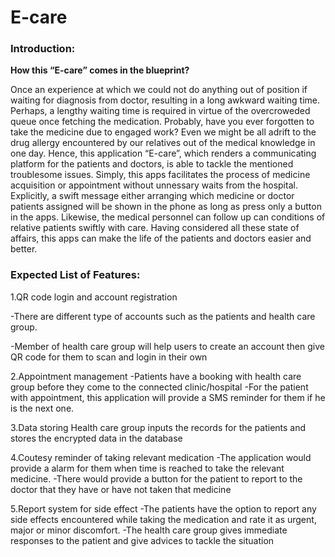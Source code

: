 <h1>E-care</h1>
<h3>Introduction:</h3>

<b>How this “E-care” comes in the blueprint?</b>

Once an experience at which we could not do anything out of position if waiting for diagnosis from doctor, resulting in a long awkward waiting time. Perhaps, a lengthy waiting time is required in virtue of the overcroweded queue once fetching the medication. Probably, have you ever forgotten to take the medicine due to engaged work? Even we might be all adrift to the drug allergy encountered by our relatives out of the medical knowledge in one day.
Hence, this application “E-care”, which renders a communicating platform for the patients and doctors, is able to tackle the mentioned troublesome issues. Simply, this apps facilitates the process of medicine acquisition or appointment without unnessary waits from the hospital. Explicitly, a swift message either arranging which medicine or doctor patients assigned will be shown in the phone as long as press only a button in the apps. Likewise, the medical personnel can follow up can conditions of relative patients swiftly with care. 
Having considered all these state of affairs, this apps can make the life of the patients and doctors easier and better.

<h3>Expected List of Features:</h3>

<p>1.QR code login and  account registration</p>
	<p>-There are different type of accounts such as the patients and health care group.</p>
	-Member of health care group will help users to create an account then give QR code for them to scan and login in their own 

2.Appointment management 
	-Patients have a booking with health care group before they come to the connected clinic/hospital
	-For the patient with appointment, this application will provide a SMS reminder for them if he is the next one.

3.Data storing
	Health care group inputs the records for the patients and stores the encrypted data in the database
	
4.Coutesy reminder of taking relevant medication
	-The application would provide a alarm for them when time is reached to take the relevant medicine.
	-There would provide a button for the patient to report to the doctor that they have or have not taken that medicine

5.Report system for side effect
	-The patients have the option to report any side effects encountered while taking the medication and rate it as urgent, major or minor discomfort. 
	-The health care group gives immediate responses to the patient and give advices to tackle the situation
